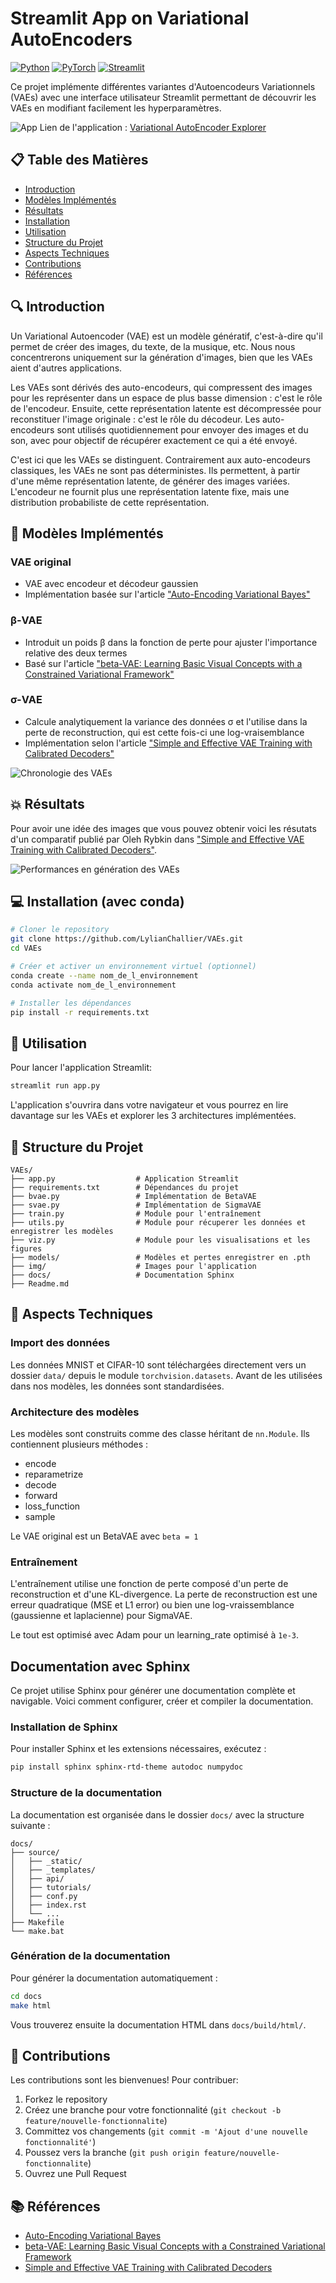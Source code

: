 # Streamlit App on Variational AutoEncoders

[![Python](https://img.shields.io/badge/Python-3.10+-blue.svg)](https://www.python.org/)
[![PyTorch](https://img.shields.io/badge/PyTorch-Deep_Learning-red.svg)](https://pytorch.org/)
[![Streamlit](https://img.shields.io/badge/Streamlit-Web_App-ff4b4b.svg)](https://streamlit.io/)

Ce projet implémente différentes variantes d'Autoencodeurs Variationnels (VAEs) avec une interface utilisateur Streamlit permettant de découvrir les VAEs en modifiant facilement les hyperparamètres.

![App](https://img.shields.io/badge/-Streamlit-FF4B4B?style=flat&logo=streamlit&logoColor=white) 
Lien de l'application : [Variational AutoEncoder Explorer](https://lylianchallier-vae.streamlit.app/) 

## 📋 Table des Matières

- [Introduction](#-introduction)
- [Modèles Implémentés](#-modèles-implémentés)
- [Résultats](#-résultats)
- [Installation](#-installation-avec-conda)
- [Utilisation](#-utilisation)
- [Structure du Projet](#-structure-du-projet)
- [Aspects Techniques](#-aspects-techniques)
- [Contributions](#-contributions)
- [Références](#-références)

## 🔍 Introduction

Un Variational Autoencoder (VAE) est un modèle génératif, c'est-à-dire qu'il permet de créer des images, du texte, de la musique, etc. Nous nous concentrerons uniquement sur la génération d'images, bien que les VAEs aient d'autres applications.

Les VAEs sont dérivés des auto-encodeurs, qui compressent des images pour les représenter dans un espace de plus basse dimension : c'est le rôle de l'encodeur. Ensuite, cette représentation latente est décompressée pour reconstituer l'image originale : c'est le rôle du décodeur. Les auto-encodeurs sont utilisés quotidiennement pour envoyer des images et du son, avec pour objectif de récupérer exactement ce qui a été envoyé.

C'est ici que les VAEs se distinguent. Contrairement aux auto-encodeurs classiques, les VAEs ne sont pas déterministes. Ils permettent, à partir d'une même représentation latente, de générer des images variées. L'encodeur ne fournit plus une représentation latente fixe, mais une distribution probabiliste de cette représentation.

## 🧠 Modèles Implémentés

### VAE original
- VAE avec encodeur et décodeur gaussien
- Implémentation basée sur l'article ["Auto-Encoding Variational Bayes"](https://arxiv.org/abs/1312.6114)

### β-VAE 
- Introduit un poids β dans la fonction de perte pour ajuster l'importance relative des deux termes
- Basé sur l'article ["beta-VAE: Learning Basic Visual Concepts with a Constrained Variational Framework"](https://openreview.net/forum?id=Sy2fzU9gl)

### σ-VAE
- Calcule analytiquement la variance des données σ et l'utilise dans la perte de reconstruction, qui est cette fois-ci une log-vraisemblance
- Implémentation selon l'article ["Simple and Effective VAE Training with Calibrated Decoders"](https://orybkin.github.io/sigma-vae/)

![Chronologie des VAEs](img/frise.png)

## 💥 Résultats

Pour avoir une idée des images que vous pouvez obtenir voici les résutats d'un comparatif publié par Oleh Rybkin dans ["Simple and Effective VAE Training with Calibrated Decoders"](https://arxiv.org/pdf/2006.13202).

![Performances en génération des VAEs](img/vae_results.png)

## 💻 Installation (avec conda)

```bash 
# Cloner le repository
git clone https://github.com/LylianChallier/VAEs.git
cd VAEs

# Créer et activer un environnement virtuel (optionnel)
conda create --name nom_de_l_environnement
conda activate nom_de_l_environnement

# Installer les dépendances
pip install -r requirements.txt
```

## 🚀 Utilisation

Pour lancer l'application Streamlit:

```bash
streamlit run app.py
```

L'application s'ouvrira dans votre navigateur et vous pourrez en lire davantage sur les VAEs et explorer les 3 architectures implémentées.

## 📁 Structure du Projet

```
VAEs/
├── app.py                  # Application Streamlit
├── requirements.txt        # Dépendances du projet
├── bvae.py                 # Implémentation de BetaVAE
├── svae.py                 # Implémentation de SigmaVAE
├── train.py                # Module pour l'entraînement
├── utils.py                # Module pour récuperer les données et enregistrer les modèles
├── viz.py                  # Module pour les visualisations et les figures
├── models/                 # Modèles et pertes enregistrer en .pth
├── img/                    # Images pour l'application
├── docs/                   # Documentation Sphinx
├── Readme.md
```

## 🔧 Aspects Techniques

### Import des données

Les données MNIST et CIFAR-10 sont téléchargées directement vers un dossier `data/` depuis le module `torchvision.datasets`. Avant de les utilisées dans nos modèles, les données sont standardisées.

### Architecture des modèles

Les modèles sont construits comme des classe héritant de `nn.Module`. Ils contiennent plusieurs méthodes : 
- encode
- reparametrize
- decode
- forward
- loss_function
- sample 

Le VAE original est un BetaVAE avec `beta = 1`

### Entraînement

L'entraînement utilise une fonction de perte composé d'un perte de reconstruction et d'une KL-divergence. La perte de reconstruction est une erreur quadratique (MSE et L1 error) ou bien une log-vraissemblance (gaussienne et laplacienne) pour SigmaVAE.

Le tout est optimisé avec Adam pour un learning_rate optimisé à `1e-3`.

## Documentation avec Sphinx

Ce projet utilise Sphinx pour générer une documentation complète et navigable. Voici comment configurer, créer et compiler la documentation.

### Installation de Sphinx

Pour installer Sphinx et les extensions nécessaires, exécutez :

```bash
pip install sphinx sphinx-rtd-theme autodoc numpydoc
```

### Structure de la documentation

La documentation est organisée dans le dossier `docs/` avec la structure suivante :

```
docs/
├── source/
│   ├── _static/
│   ├── _templates/
│   ├── api/
│   ├── tutorials/
│   ├── conf.py
│   ├── index.rst
│   └── ...
├── Makefile
└── make.bat
```

### Génération de la documentation

Pour générer la documentation automatiquement :

```bash
cd docs
make html
```

Vous trouverez ensuite la documentation HTML dans `docs/build/html/`.

## 🤝 Contributions

Les contributions sont les bienvenues! Pour contribuer:
1. Forkez le repository
2. Créez une branche pour votre fonctionnalité (`git checkout -b feature/nouvelle-fonctionnalite`)
3. Committez vos changements (`git commit -m 'Ajout d'une nouvelle fonctionnalité'`)
4. Poussez vers la branche (`git push origin feature/nouvelle-fonctionnalite`)
5. Ouvrez une Pull Request

## 📚 Références

- [Auto-Encoding Variational Bayes](https://arxiv.org/abs/1312.6114)
- [beta-VAE: Learning Basic Visual Concepts with a Constrained Variational Framework](https://openreview.net/forum?id=Sy2fzU9gl)
- [Simple and Effective VAE Training with Calibrated Decoders](https://orybkin.github.io/sigma-vae/)
